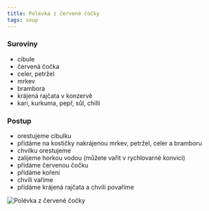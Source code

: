 ```yaml
---
title: Polévka z červené čočky
tags: soup
---
```


### Suroviny
- cibule
- červená čočka
- celer, petržel
- mrkev
- brambora
- krájená rajčata v konzervě
- kari, kurkuma, pepř, sůl, chilli

### Postup
- orestujeme cibulku
- přidáme na kostičky nakrájenou mrkev, petržel, celer a bramboru
- chvilku orestujeme
- zalijeme horkou vodou (můžete vařit v rychlovarné konvici)
- přidáme červenou čočku
- přidáme koření
- chvíli vaříme
- přidáme krájená rajčata a chvíli povaříme

![Polévka z červené čočky](/fotky/polevka-z-cervene-cocky.jpg)
